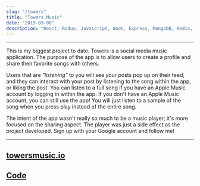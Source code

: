 ```yaml
---
slug: "/towers"
title: "Towers Music"
date: "2019-03-06"
description: "React, Redux, Javascript, Node, Express, MongoDB, Redis, Socket.io, Apple Musickit API, AWS, Semantic UI, CSS, Jest, Enzyme, Sentry"
---
```

---

This is my biggest project to date. Towers is a social media music application. The purpose of the app is to allow users to create a profile and share their favorite songs with others. 

Users that are *"listening"* to you will see your posts pop up on their feed, and they can interact with your post by listening to the song within the app, or liking the post. You can listen to a full song if you have an Apple Music account by logging in within the app. If you don't have an Apple Music account, you can still use the app! You will just listen to a sample of the song when you press play instead of the entire song.

The intent of the app wasn't really so much to be a music player; it's more focused on the sharing aspect. The player was just a side effect as the project developed. Sign up with your Google account and follow me!

---
[towersmusic.io](https://towersmusic.io/dannyrangel)
---
[Code](https://github.com/danny-rangel/towers)
---